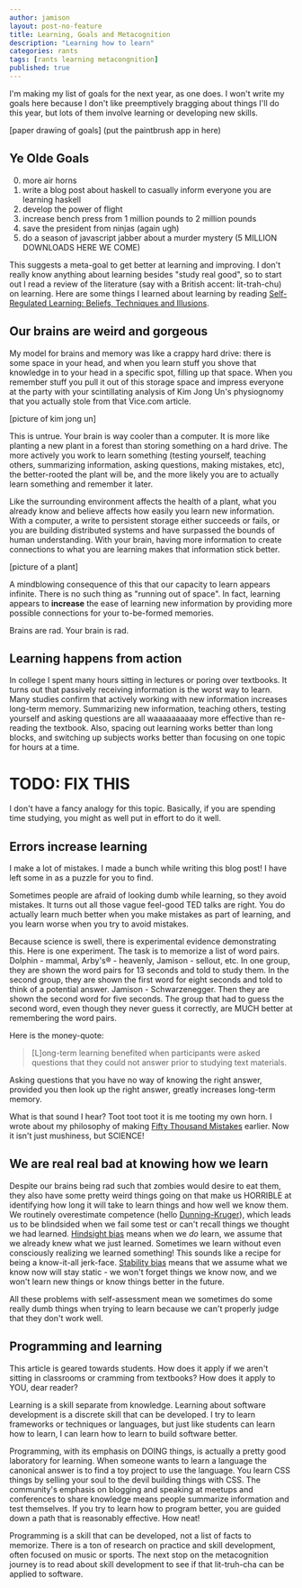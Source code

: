 ```yaml
---
author: jamison
layout: post-no-feature
title: Learning, Goals and Metacognition
description: "Learning how to learn"
categories: rants
tags: [rants learning metacongnition]
published: true
---
```


I'm making my list of goals for the next year, as one does. I won't write my
goals here because I don't like preemptively bragging about things I'll do this
year, but lots of them involve learning or developing new skills.


[paper drawing of goals]
(put the paintbrush app in here)
## Ye Olde Goals


0. more air horns
0. write a blog post about haskell to casually inform everyone you are learning
   haskell
0. develop the power of flight
0. increase bench press from 1 million pounds to 2 million pounds
0. save the president from ninjas (again ugh)
0. do a season of javascript jabber about a murder mystery (5 MILLION DOWNLOADS HERE WE COME)


This suggests a meta-goal to get better at learning and improving. I don't
really know anything about learning besides "study real good", so to start out
I read a review of the literature (say with a British accent: lit-trah-chu)
on learning. Here are some things I learned about learning by reading
[Self-Regulated Learning: Beliefs, Techniques and Illusions](http://bjorklab.psych.ucla.edu/pubs/RBjork_Dunlosky_Kornell_2013.pdf).


## Our brains are weird and gorgeous


My model for brains and memory was like a crappy hard drive: there is some space
in your head, and when you learn stuff you shove that knowledge in to your
head in a specific spot, filling up that space. When you remember stuff you
pull it out of this storage space and impress everyone at the party with your
scintillating analysis of Kim Jong Un's physiognomy that you actually stole from
that Vice.com article.


[picture of kim jong un]


This is untrue. Your brain is way cooler than a computer. It is more like
planting a new plant in a forest than storing something on a hard drive.
The more actively you work to learn something (testing yourself, teaching
others, summarizing information, asking questions, making mistakes, etc),
the better-rooted the plant will be, and the more likely you are to actually
learn something and remember it later.


Like the surrounding environment affects the health of a plant, what you
already know and believe affects how easily you learn new information. With a
computer, a write to persistent storage either succeeds or fails, or you are
building distributed systems and have surpassed the bounds of human
understanding. With your brain, having more information to create connections
to what you are learning makes that information stick better.


[picture of a plant]


A mindblowing consequence of this that our capacity to learn appears infinite.
There is no such thing as "running out of space". In fact, learning appears to
**increase** the ease of learning new information by providing more possible
connections for your to-be-formed memories.


Brains are rad. Your brain is rad.


## Learning happens from action


In college I spent many hours sitting in lectures or poring over textbooks. It
turns out that passively receiving information is the worst way to learn. Many
studies confirm that actively working with new information increases long-term
memory. Summarizing new information, teaching others, testing yourself and
asking questions are all waaaaaaaaay more effective than re-reading the
textbook. Also, spacing out learning works better than long blocks, and
switching up subjects works better than focusing on one topic for hours at a
time.


# TODO: FIX THIS


I don't have a fancy analogy for this topic. Basically, if you are spending
time studying, you might as well put in effort to do it well.

## Errors increase learning


I make a lot of mistakes. I made a bunch while writing this blog post! I have
left some in as a puzzle for you to find.


Sometimes people are afraid of looking dumb while learning, so they avoid
mistakes. It turns out all those vague feel-good TED talks are right. You do
actually learn much better when you make mistakes as part of learning, and you
learn worse when you try to avoid mistakes.


Because science is swell, there is experimental evidence demonstrating this. Here
is one experiment. The task is to memorize a list of word pairs. Dolphin - mammal,
Arby's® - heavenly, Jamison - sellout, etc. In one group, they are shown the
word pairs for 13 seconds and told to study them. In the second group, they are
shown the first word for eight seconds and told to think of a potential answer.
Jamison - Schwarzenegger. Then they are shown the second word for five seconds.
The group that had to guess the second word, even though they never guess it
correctly, are MUCH better at remembering the word pairs.


Here is the money-quote:
> [L]ong-term learning benefited when participants were asked questions that
> they could not answer prior to studying text materials.


Asking questions that you have no way of knowing the right answer, provided you
then look up the right answer, greatly increases long-term memory.


What is that sound I hear? Toot toot toot it is me tooting my own horn. I wrote
about my philosophy of making
[Fifty Thousand Mistakes](http://jamisondance.com/10-02-2012/fifty-thousand-mistakes/)
earlier. Now it isn't just mushiness, but SCIENCE!


## We are real real bad at knowing how we learn
Despite our brains being rad such that zombies would desire to eat them, they
also have some pretty weird things going on that make us HORRIBLE at identifying
how long it will take to learn things and how well we know them.
We routinely overestimate competence (hello
[Dunning-Kruger](http://en.wikipedia.org/wiki/Dunning%E2%80%93Kruger_effect)),
which leads us to be blindsided when we fail some test or can't recall
things we thought we had learned.
[Hindsight bias](http://en.wikipedia.org/wiki/Hindsight_bias) means when we
*do* learn, we assume that we already knew what we just learned. Sometimes we
learn without even consciously realizing we learned something! This sounds
like a recipe for being a know-it-all jerk-face.
[Stability bias](http://bjorklab.psych.ucla.edu/pubs/Kornell_Bjork_2009_JEP-G.pdf)
means that we assume what we know now will stay static - we won't forget things
we know now, and we won't learn new things or know things better in the future.


All these problems with self-assessment mean we sometimes do some really dumb
things when trying to learn because we can't properly judge that they don't
work well.

## Programming and learning
This article is geared towards students. How does it apply if we aren't sitting
in classrooms or cramming from textbooks? How does it apply to YOU, dear
reader?


Learning is a skill separate from knowledge. Learning about software
development is a discrete skill that can be developed. I try to learn
frameworks or techniques or languages, but just like students can learn how to
learn, I can learn how to learn to build software better.


Programming, with its emphasis on DOING things, is actually a pretty good
laboratory for learning. When someone wants to learn a language the canonical
answer is to find a toy project to use the language. You learn CSS things by
<strikethrough>selling your soul to the devil</strikethrough> building things
with CSS. The community's emphasis on blogging and speaking at meetups and
conferences to share knowledge means people summarize information and test
themselves. If you try to learn how to program better, you are guided down a
path that is reasonably effective. How neat!


Programming is a skill that can be developed, not a list of facts to memorize.
There is a ton of research on practice and skill development, often focused on
music or sports. The next stop on the metacognition journey is to read about
skill development to see if that lit-truh-cha can be applied to software.
